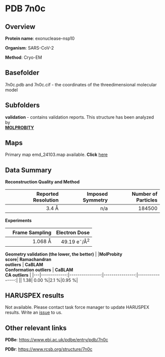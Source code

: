 # PDB 7n0c

## Overview

**Protein name**: exonuclease-nsp10

**Organism**: SARS-CoV-2

**Method**: Cryo-EM



## Basefolder

7n0c.pdb and 7n0c.cif - the coordinates of the threedimensional molecular model

## Subfolders





**validation** - contains validation reports. This structure has been analyzed by <br>  [**MOLPROBITY**](https://github.com/thorn-lab/coronavirus_structural_task_force/tree/master/pdb/exonuclease-nsp10/SARS-CoV-2/7n0c/validation/molprobity)    



## Maps

Primary map emd_24103.map available. **Click** [here](http://ftp.wwpdb.org/pub/emdb/structures/EMD-24103/map/) 

## Data Summary
**Reconstruction Quality and Method**

|   | Reported Resolution | Imposed Symmetry | Number of Particles |
|---|-------------:|----------------:|--------------:|
|   |3.4 Å|n/a|184500|

**Experiments**

|   | Frame Sampling | Electron Dose |
|---|-------------:|----------------:|
|   |1.068 Å|49.19 e<sup>-</sup>/Å<sup>2</sup>|

**Geometry validation (the lower, the better)**
|   |**MolProbity<br>score**| **Ramachandran<br>outliers** | **CaBLAM<br>Conformation outliers** | **CaBLAM<br>CA outliers** |
|---|-------------:|----------------:|----------------:|----------------:|
||  1.38|  0.00 %|2.1 %|0.95 %|

## HARUSPEX results

Not available. Please contact task force manager to update HARUSPEX results. Write an [issue](https://github.com/thorn-lab/coronavirus_structural_task_force/issues) to us.

## Other relevant links 
**PDBe**:  https://www.ebi.ac.uk/pdbe/entry/pdb/7n0c
 
**PDBr**: https://www.rcsb.org/structure/7n0c 
